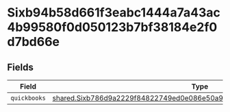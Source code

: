 # Sixb94b58d661f3eabc1444a7a43ac4b99580f0d050123b7bf38184e2f0d7bd66e


## Fields

| Field                                                                                                                                                                         | Type                                                                                                                                                                          | Required                                                                                                                                                                      | Description                                                                                                                                                                   |
| ----------------------------------------------------------------------------------------------------------------------------------------------------------------------------- | ----------------------------------------------------------------------------------------------------------------------------------------------------------------------------- | ----------------------------------------------------------------------------------------------------------------------------------------------------------------------------- | ----------------------------------------------------------------------------------------------------------------------------------------------------------------------------- |
| `quickbooks`                                                                                                                                                                  | [shared.Sixb786d9a2229f84822749ed0e086e50a931cc189f3b1bfff2c851fae29b07879](../../../sdk/models/shared/sixb786d9a2229f84822749ed0e086e50a931cc189f3b1bfff2c851fae29b07879.md) | :heavy_minus_sign:                                                                                                                                                            | N/A                                                                                                                                                                           |